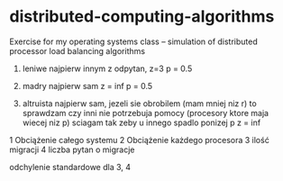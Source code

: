 # distributed-computing-algorithms
Exercise for my operating systems class – simulation of distributed processor load balancing algorithms 

1. leniwe
najpierw innym
z odpytan, z=3
p = 0.5

2. madry
najpierw sam
z = inf
p = 0.5

3. altruista
najpierw sam, jezeli sie obrobilem (mam mniej niz r) to sprawdzam czy inni nie potrzebuja pomocy (procesory ktore maja wiecej niz p)
sciagam tak zeby u innego spadlo ponizej p
z = inf


1 Obciążenie całego systemu
2 Obciążenie każdego procesora
3 ilość migracji
4 liczba pytan o migracje

odchylenie standardowe dla 3, 4
